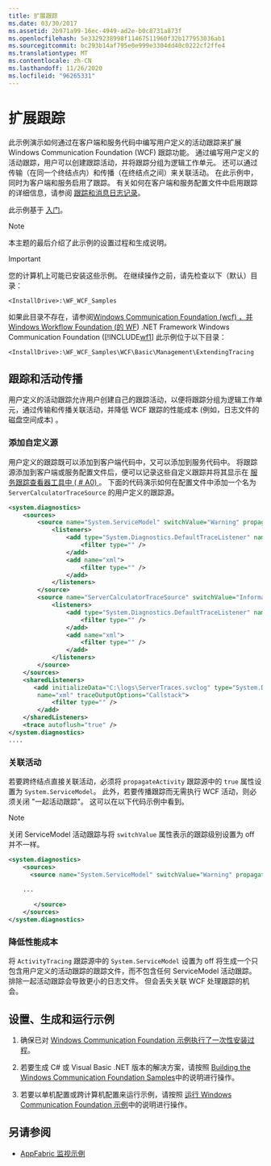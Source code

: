 ```yaml
---
title: 扩展跟踪
ms.date: 03/30/2017
ms.assetid: 2b971a99-16ec-4949-ad2e-b0c8731a873f
ms.openlocfilehash: 5e3329238998f11467511960f32b177953036ab1
ms.sourcegitcommit: bc293b14af795e0e999e3304dd40c0222cf2ffe4
ms.translationtype: MT
ms.contentlocale: zh-CN
ms.lasthandoff: 11/26/2020
ms.locfileid: "96265331"
---
```

# <a name="extend-tracing"></a>扩展跟踪

此示例演示如何通过在客户端和服务代码中编写用户定义的活动跟踪来扩展 Windows Communication Foundation (WCF) 跟踪功能。 通过编写用户定义的活动跟踪，用户可以创建跟踪活动，并将跟踪分组为逻辑工作单元。 还可以通过传输（在同一个终结点内）和传播（在终结点之间）来关联活动。 在此示例中，同时为客户端和服务启用了跟踪。 有关如何在客户端和服务配置文件中启用跟踪的详细信息，请参阅 [跟踪和消息日志记录](tracing-and-message-logging.md)。  
  
 此示例基于 [入门](getting-started-sample.md)。  
  
> [!NOTE]
> 本主题的最后介绍了此示例的设置过程和生成说明。  
  
> [!IMPORTANT]
> 您的计算机上可能已安装这些示例。 在继续操作之前，请先检查以下（默认）目录：  
>
> `<InstallDrive>:\WF_WCF_Samples`  
>
> 如果此目录不存在，请参阅[Windows Communication Foundation (wcf) ，并 Windows Workflow Foundation (的 WF](https://www.microsoft.com/download/details.aspx?id=21459)) .NET Framework Windows Communication Foundation ([!INCLUDE[wf1](../../../../includes/wf1-md.md)] 此示例位于以下目录：  
>
> `<InstallDrive>:\WF_WCF_Samples\WCF\Basic\Management\ExtendingTracing`  
  
## <a name="tracing-and-activity-propagation"></a>跟踪和活动传播  

 用户定义的活动跟踪允许用户创建自己的跟踪活动，以便将跟踪分组为逻辑工作单元，通过传输和传播关联活动，并降低 WCF 跟踪的性能成本 (例如，日志文件的磁盘空间成本) 。  
  
### <a name="add-custom-sources"></a>添加自定义源  

 用户定义的跟踪既可以添加到客户端代码中，又可以添加到服务代码中。 将跟踪源添加到客户端或服务配置文件后，便可以记录这些自定义跟踪并将其显示在 [服务跟踪查看器工具中 ( # A0) ](../service-trace-viewer-tool-svctraceviewer-exe.md)。 下面的代码演示如何在配置文件中添加一个名为 `ServerCalculatorTraceSource` 的用户定义的跟踪源。  
  
```xml  
<system.diagnostics>  
    <sources>  
        <source name="System.ServiceModel" switchValue="Warning" propagateActivity="true">  
            <listeners>  
                <add type="System.Diagnostics.DefaultTraceListener" name="Default">  
                    <filter type="" />  
                </add>  
                <add name="xml">  
                    <filter type="" />  
                </add>  
            </listeners>  
        </source>  
        <source name="ServerCalculatorTraceSource" switchValue="Information,ActivityTracing">  
            <listeners>  
                <add type="System.Diagnostics.DefaultTraceListener" name="Default">  
                    <filter type="" />  
                </add>  
                <add name="xml">  
                    <filter type="" />  
                </add>  
            </listeners>  
        </source>  
    </sources>  
    <sharedListeners>  
       <add initializeData="C:\logs\ServerTraces.svclog" type="System.Diagnostics.XmlWriterTraceListener"  
        name="xml" traceOutputOptions="Callstack">  
            <filter type="" />  
        </add>  
    </sharedListeners>  
    <trace autoflush="true" />  
</system.diagnostics>
....
```  
  
### <a name="correlate-activities"></a>关联活动  

 若要跨终结点直接关联活动，必须将 `propagateActivity` 跟踪源中的 `true` 属性设置为 `System.ServiceModel`。 此外，若要传播跟踪而无需执行 WCF 活动，则必须关闭 "一起活动跟踪"。 这可以在以下代码示例中看到。  
  
> [!NOTE]
> 关闭 ServiceModel 活动跟踪与将 `switchValue` 属性表示的跟踪级别设置为 off 并不一样。  
  
```xml  
<system.diagnostics>  
    <sources>  
      <source name="System.ServiceModel" switchValue="Warning" propagateActivity="true">  
  
    ...  
  
       </source>  
    </sources>  
</system.diagnostics>  
```  
  
### <a name="lessen-performance-cost"></a>降低性能成本  

 将 `ActivityTracing` 跟踪源中的 `System.ServiceModel` 设置为 off 将生成一个只包含用户定义的活动跟踪的跟踪文件，而不包含任何 ServiceModel 活动跟踪。 排除一起活动跟踪会导致更小的日志文件。 但会丢失关联 WCF 处理跟踪的机会。  
  
## <a name="set-up-build-and-run-the-sample"></a>设置、生成和运行示例  
  
1. 确保已对 [Windows Communication Foundation 示例执行了一次性安装过程](one-time-setup-procedure-for-the-wcf-samples.md)。  
  
2. 若要生成 C# 或 Visual Basic .NET 版本的解决方案，请按照 [Building the Windows Communication Foundation Samples](building-the-samples.md)中的说明进行操作。  
  
3. 若要以单机配置或跨计算机配置来运行示例，请按照 [运行 Windows Communication Foundation 示例](running-the-samples.md)中的说明进行操作。  
  
## <a name="see-also"></a>另请参阅

- [AppFabric 监视示例](/previous-versions/appfabric/ff383407(v=azure.10))
